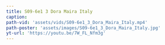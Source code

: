 ```yaml
---
title: S09-6e1 3 Dora Maira Italy
caption:
path-vid: 'assets/vids/S09-6e1_3_Dora_Maira_Italy.mp4'
path-poster: 'assets/images/S09-6e1_3_Dora_Maira_Italy.jpg'
yt-url: 'https://youtu.be/7W_FL_Nfm3g'
---
```

